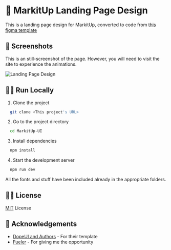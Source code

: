 
# 🎨 MarkitUp Landing Page Design

This is a landing page design for MarkitUp, converted to code from [this figma template](https://dopeui.co/)

## 📸 Screenshots

This is an still-screenshot of the page. However, you will need to visit the site to experience the animations.

![Landing Page Design](https://pbs.twimg.com/media/FUJcaraUEAIYDny?format=jpg&name=large)


## 🏃‍♂️ Run Locally

1. Clone the project

```bash
  git clone <This project's URL>
```

2. Go to the project directory

```bash
  cd MarkitUp-UI
```

3. Install dependencies

```bash
  npm install
```

4. Start the development server

```bash
  npm run dev
```

All the fonts and stuff have been included already in the appropriate folders.

## 👩‍⚖️ License

[MIT](/license) License


## 🙏 Acknowledgements

 - [DopeUI and Authors](https://dopeui.co/) - For their template
 - [Fueler](https://fueler.io) - For giving me the opportunity
